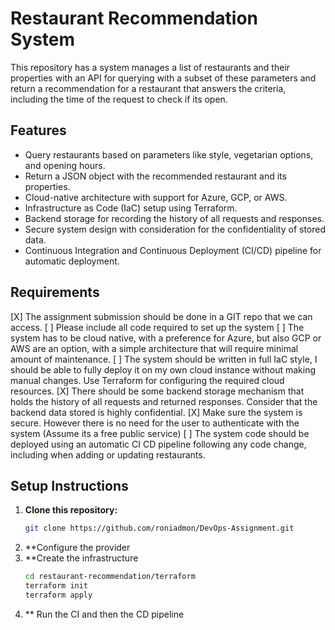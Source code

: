 # Restaurant Recommendation System

This repository has a system manages a list of restaurants and their properties with an API for querying with a subset of these parameters and return a recommendation for a restaurant that answers the criteria, including the time of the request to check if its open.

## Features

- Query restaurants based on parameters like style, vegetarian options, and opening hours.
- Return a JSON object with the recommended restaurant and its properties.
- Cloud-native architecture with support for Azure, GCP, or AWS.
- Infrastructure as Code (IaC) setup using Terraform.
- Backend storage for recording the history of all requests and responses.
- Secure system design with consideration for the confidentiality of stored data.
- Continuous Integration and Continuous Deployment (CI/CD) pipeline for automatic deployment.

## Requirements
[X] The assignment submission should be done in a GIT repo that we can access.
[ ] Please include all code required to set up the system
[ ] The system has to be cloud native, with a preference for Azure, but also GCP or AWS are an option, with a simple architecture that will require minimal amount of maintenance.
[ ] The system should be written in full IaC style, I should be able to fully deploy it on my own cloud instance without making manual changes. Use Terraform for configuring the required cloud resources.
[X] There should be some backend storage mechanism that holds the history of all requests and returned responses. Consider that the backend data stored is highly confidential.
[X] Make sure the system is secure. However there is no need for the user to authenticate with the system (Assume its a free public service)
[ ] The system code should be deployed using an automatic CI CD pipeline following any code change, including when adding or updating restaurants.

## Setup Instructions

1. **Clone this repository:**
   ```bash
   git clone https://github.com/roniadmon/DevOps-Assignment.git

2. **Configure the provider
3. **Create the infrastructure
   ```bash
   cd restaurant-recommendation/terraform
   terraform init
   terraform apply

4. ** Run the CI and then the CD pipeline
 